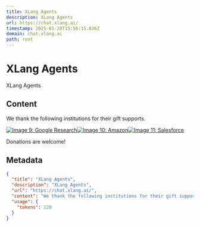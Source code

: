 ```yaml
---
title: XLang Agents
description: XLang Agents
url: https://chat.xlang.ai/
timestamp: 2025-01-20T15:56:15.836Z
domain: chat.xlang.ai
path: root
---
```


# XLang Agents


XLang Agents


## Content

We thank the following institutions for their gift supports.

[![Image 9: Google Research](https://chat.xlang.ai/_next/static/media/google_research.8e5d9b84.svg)](https://research.google/)[![Image 10: Amazon](https://chat.xlang.ai/_next/static/media/amazon.ab4098f2.svg)](https://www.amazon.science/)[![Image 11: Salesforce](https://chat.xlang.ai/_next/static/media/salesforce.62daa267.webp)](https://www.salesforceairesearch.com/)

Donations are welcome!

## Metadata

```json
{
  "title": "XLang Agents",
  "description": "XLang Agents",
  "url": "https://chat.xlang.ai/",
  "content": "We thank the following institutions for their gift supports.\n\n[![Image 9: Google Research](https://chat.xlang.ai/_next/static/media/google_research.8e5d9b84.svg)](https://research.google/)[![Image 10: Amazon](https://chat.xlang.ai/_next/static/media/amazon.ab4098f2.svg)](https://www.amazon.science/)[![Image 11: Salesforce](https://chat.xlang.ai/_next/static/media/salesforce.62daa267.webp)](https://www.salesforceairesearch.com/)\n\nDonations are welcome!",
  "usage": {
    "tokens": 128
  }
}
```

